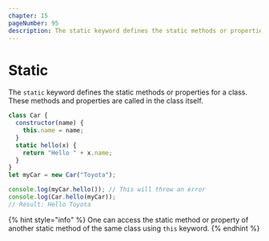 ```yaml
---
chapter: 15
pageNumber: 95
description: The static keyword defines the static methods or properties for a class. When a method or property is defined as static within a class, then it belongs to the class itself rather than to instances (objects) of the class 
---
```

# Static

The `static` keyword defines the static methods or properties for a class.  These methods and properties are called in the class itself.&#x20;

```javascript
class Car {
  constructor(name) {
    this.name = name;
  }
  static hello(x) {
    return "Hello " + x.name;
  }
}
let myCar = new Car("Toyota");

console.log(myCar.hello()); // This will throw an error
console.log(Car.hello(myCar));
// Result: Hello Toyota
```

{% hint style="info" %}
One can access the static method or property of another static method of the same class using `this` keyword.  &#x20;
{% endhint %}
